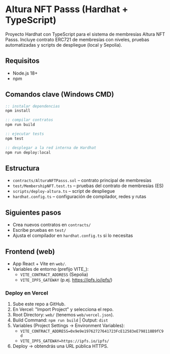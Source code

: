 # Altura NFT Passs (Hardhat + TypeScript)

Proyecto Hardhat con TypeScript para el sistema de membresías Altura NFT Passs. Incluye contrato ERC721 de membresías con niveles, pruebas automatizadas y scripts de despliegue (local y Sepolia).

## Requisitos
- Node.js 18+
- npm

## Comandos clave (Windows CMD)

```cmd
:: instalar dependencias
npm install

:: compilar contratos
npm run build

:: ejecutar tests
npm test

:: desplegar a la red interna de Hardhat
npm run deploy:local
```

## Estructura
- `contracts/AlturaNFTPasss.sol` – contrato principal de membresías
- `test/MembershipNFT.test.ts` – pruebas del contrato de membresías (ES)
- `scripts/deploy-altura.ts` – script de despliegue
- `hardhat.config.ts` – configuración de compilador, redes y rutas

## Siguientes pasos
- Crea nuevos contratos en `contracts/`
- Escribe pruebas en `test/`
- Ajusta el compilador en `hardhat.config.ts` si lo necesitas

## Frontend (web)

- App React + Vite en `web/`.
- Variables de entorno (prefijo VITE_):
	- `VITE_CONTRACT_ADDRESS` (Sepolia)
	- `VITE_IPFS_GATEWAY` (p.ej. https://ipfs.io/ipfs/)

### Deploy en Vercel

1. Sube este repo a GitHub.
2. En Vercel: "Import Project" y selecciona el repo.
3. Root Directory: `web/` (tenemos `web/vercel.json`).
4. Build Command: `npm run build` | Output: `dist`
5. Variables (Project Settings → Environment Variables):
	 - `VITE_CONTRACT_ADDRESS=0x9e9e19762727641723FcE12583eE798118B9fC9d`
	 - `VITE_IPFS_GATEWAY=https://ipfs.io/ipfs/`
6. Deploy → obtendrás una URL pública HTTPS.

